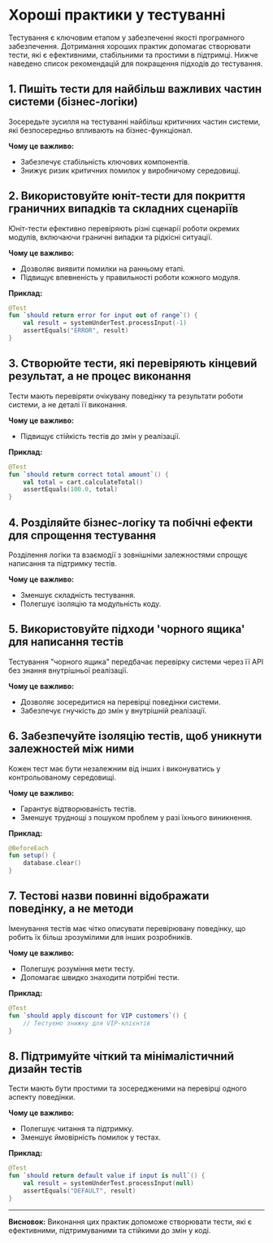 # Хороші практики у тестуванні

Тестування є ключовим етапом у забезпеченні якості програмного забезпечення. Дотримання хороших практик допомагає створювати тести, які є ефективними, стабільними та простими в підтримці. Нижче наведено список рекомендацій для покращення підходів до тестування.

## 1. Пишіть тести для найбільш важливих частин системи (бізнес-логіки)
Зосередьте зусилля на тестуванні найбільш критичних частин системи, які безпосередньо впливають на бізнес-функціонал.

**Чому це важливо:**
- Забезпечує стабільність ключових компонентів.
- Знижує ризик критичних помилок у виробничому середовищі.

## 2. Використовуйте юніт-тести для покриття граничних випадків та складних сценаріїв
Юніт-тести ефективно перевіряють різні сценарії роботи окремих модулів, включаючи граничні випадки та рідкісні ситуації.

**Чому це важливо:**
- Дозволяє виявити помилки на ранньому етапі.
- Підвищує впевненість у правильності роботи кожного модуля.

**Приклад:**
```kotlin
@Test
fun `should return error for input out of range`() {
    val result = systemUnderTest.processInput(-1)
    assertEquals("ERROR", result)
}
```

## 3. Створюйте тести, які перевіряють кінцевий результат, а не процес виконання
Тести мають перевіряти очікувану поведінку та результати роботи системи, а не деталі її виконання.

**Чому це важливо:**
- Підвищує стійкість тестів до змін у реалізації.

**Приклад:**
```kotlin
@Test
fun `should return correct total amount`() {
    val total = cart.calculateTotal()
    assertEquals(100.0, total)
}
```

## 4. Розділяйте бізнес-логіку та побічні ефекти для спрощення тестування
Розділення логіки та взаємодії з зовнішніми залежностями спрощує написання та підтримку тестів.

**Чому це важливо:**
- Зменшує складність тестування.
- Полегшує ізоляцію та модульність коду.

## 5. Використовуйте підходи 'чорного ящика' для написання тестів
Тестування "чорного ящика" передбачає перевірку системи через її API без знання внутрішньої реалізації.

**Чому це важливо:**
- Дозволяє зосередитися на перевірці поведінки системи.
- Забезпечує гнучкість до змін у внутрішній реалізації.

## 6. Забезпечуйте ізоляцію тестів, щоб уникнути залежностей між ними
Кожен тест має бути незалежним від інших і виконуватись у контрольованому середовищі.

**Чому це важливо:**
- Гарантує відтворюваність тестів.
- Зменшує труднощі з пошуком проблем у разі їхнього виникнення.

**Приклад:**
```kotlin
@BeforeEach
fun setup() {
    database.clear()
}
```

## 7. Тестові назви повинні відображати поведінку, а не методи
Іменування тестів має чітко описувати перевірювану поведінку, що робить їх більш зрозумілими для інших розробників.

**Чому це важливо:**
- Полегшує розуміння мети тесту.
- Допомагає швидко знаходити потрібні тести.

**Приклад:**
```kotlin
@Test
fun `should apply discount for VIP customers`() {
    // Тестуємо знижку для VIP-клієнтів
}
```

## 8. Підтримуйте чіткий та мінімалістичний дизайн тестів
Тести мають бути простими та зосередженими на перевірці одного аспекту поведінки.

**Чому це важливо:**
- Полегшує читання та підтримку.
- Зменшує ймовірність помилок у тестах.

**Приклад:**
```kotlin
@Test
fun `should return default value if input is null`() {
    val result = systemUnderTest.processInput(null)
    assertEquals("DEFAULT", result)
}
```

---

**Висновок:** Виконання цих практик допоможе створювати тести, які є ефективними, підтримуваними та стійкими до змін у коді.

